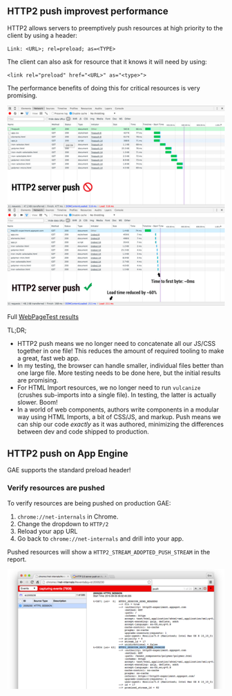 ## HTTP2 push improvest performance

HTTP2 allows servers to preemptively push resources at high priority to the
client by using a header:

    Link: <URL>; rel=preload; as=<TYPE>

The client can also ask for resource that it knows it will need by using:

    <link rel="preload" href="<URL>" as="<type>">

The performance benefits of doing this for critical resources is very promising.

![Effects of HTTP2 push performance](https://raw.githubusercontent.com/GoogleChrome/http2push-gae/master/static/images/pushstats.jpg)

Full [WebPageTest results](http://www.webpagetest.org/video/compare.php?tests=150827_DY_13KF-l%3Anopush%2C150826_KA_1928-l%3Avulcanize%2C150826_YH_16K7-l%3Apush%2C150826_GQ_190C-l%3Avulcanize+(push)&thumbSize=100&ival=100&end=visual)

TL;DR;

- HTTP2 push means we no longer need to concatenate all our JS/CSS together in one file! This reduces the amount of required tooling to make a great, fast web app.
- In my testing, the browser can handle smaller, individual files better than one large file. More testing needs to be done here, but the initial results are promising.
- For HTML Import resources, we no longer need to run `vulcanize` (crushes sub-imports into a single file). In testing, the latter is actually slower. Boom!
- In a world of web components, authors write components in a modular way using HTML Imports, a bit of CSS/JS, and markup. Push means we can ship our code _exactly_ as it was authored, minimizing the differences between dev and code shipped to production.

## HTTP2 push on App Engine

GAE supports the standard preload header! 

### Verify resources are pushed

To verify resources are being pushed on production GAE: 

1. `chrome://net-internals` in Chrome.
2. Change the dropdown to `HTTP/2`
3. Reload your app URL
4. Go back to `chrome://net-internals` and drill into your app.

Pushed resources will show a `HTTP2_STREAM_ADOPTED_PUSH_STREAM` in the report.

<a href="https://raw.githubusercontent.com/GoogleChrome/http2push-gae/master/site/static/img/netinternals.png" target="_blak"><img src="https://raw.githubusercontent.com/GoogleChrome/http2push-gae/master/site/static/img/netinternals.png" alt="chrome://net-internals"></a>
